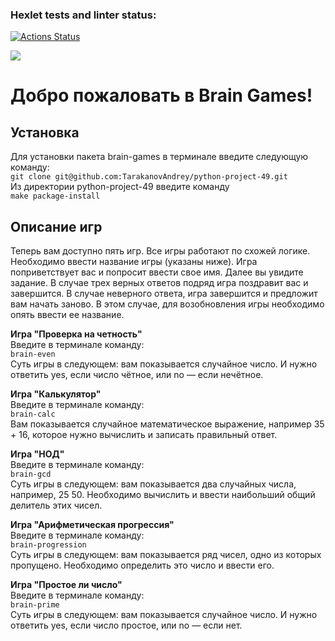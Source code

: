 ### Hexlet tests and linter status:
[![Actions Status](https://github.com/TarakanovAndrey/python-project-49/workflows/hexlet-check/badge.svg)](https://github.com/TarakanovAndrey/python-project-49/actions)

<a href="https://codeclimate.com/github/TarakanovAndrey/python-project-49/maintainability"><img src="https://api.codeclimate.com/v1/badges/fed6fd02e34a6134800b/maintainability" /></a>

# Добро пожаловать в Brain Games!
## Установка
Для установки пакета brain-games в терминале введите следующую команду:  
`git clone git@github.com:TarakanovAndrey/python-project-49.git`  
Из директории python-project-49 введите команду  
`make package-install`
## Описание игр
Теперь вам доступно пять игр. Все игры работают по схожей логике. Необходимо ввести название игры (указаны ниже). Игра поприветствует вас и попросит ввести свое имя. Далее вы увидите задание. В случае трех верных ответов подряд игра поздравит вас и завершится. В случае неверного ответа, игра завершится и предложит вам начать заново. В этом случае, для возобновления игры необходимо опять ввести ее название.  

**Игра "Проверка на четность"**  
Введите в терминале команду:  
`brain-even`  
Суть игры в следующем: вам показывается случайное число. И нужно ответить yes, если число чётное, или no — если нечётное.  

**Игра "Калькулятор"**  
Введите в терминале команду:  
`brain-calc`  
Вам показывается случайное математическое выражение, например 35 + 16, которое нужно вычислить и записать правильный ответ.  

**Игра "НОД"**  
Введите в терминале команду:  
`brain-gcd`  
Суть игры в следующем: вам показывается два случайных числа, например, 25 50. Необходимо вычислить и ввести наибольший общий делитель этих чисел.  

**Игра "Арифметическая прогрессия"**  
Введите в терминале команду:  
`brain-progression`  
Суть игры в следующем: вам показывается ряд чисел, одно из которых пропущено. Необходимо определить это число и ввести его.  

**Игра "Простое ли число"**  
Введите в терминале команду:  
`brain-prime`  
Суть игры в следующем: вам показывается случайное число. И нужно ответить yes, если число простое, или no — если нет. 
